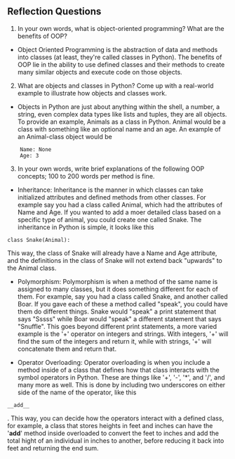 ## Reflection Questions

1.	In your own words, what is object-oriented programming? What are the benefits of OOP?

 - Object Oriented Programming is the abstraction of data and methods into classes (at least, they're called classes in Python). 
 The benefits of OOP lie in the ability to use defined classes and their methods to create many similar objects and execute code on those objects.  

2.	What are objects and classes in Python? Come up with a real-world example to illustrate how objects and classes work.

 - Objects in Python are just about anything within the shell, a number, a string, even complex data types like lists and tuples, they are all objects.
 To provide an example, Animals as a class in Python. Animal would be a class with something like an optional name and an age. An example of an Animal-class object would be 
 ```Animal:
     Name: None
     Age: 3
```

3.	In your own words, write brief explanations of the following OOP concepts; 100 to 200 words per method is fine. 

 - Inheritance: Inheritance is the manner in which classes can take initialized attributes and defined methods from other classes. For example say you had a class called Animal, which had the attributes of Name and Age.
 If you wanted to add a moer detailed class based on a specific type of animal, you could create one called Snake. The inheritance in Python is simple, it looks like this
 ```
 class Snake(Animal):
 ```
 This way, the class of Snake will already have a Name and Age attribute, and the definitions in the class of Snake will not extend back "upwards" to the Animal class.
 
 - Polymorphism: Polymorphism is when a method of the same name is assigned to many classes, but it does something different for each of them. For example, say you had a class called Snake, and another called Boar.
 If you gave each of these a method called "speak", you could have them do different things. Snake would "speak" a print statement that says "Sssss" while Boar would "speak" a different statement that says "Snuffle".
 This goes beyond different print statements, a more varied example is the '+' operator on integers and strings. With integers, '+' will find the sum of the integers and return it, while with strings, '+' will concatenate them and return that.
  
 - Operator Overloading: Operator overloading is when you include a method inside of a class that defines how that class interacts with the symbol operators in Python. These are things like '+', '-', '*', and '/', and many more as well.
 This is done by including two underscores on either side of the name of the operator, like this 
 ```
 __add__
 ```
.
 This way, you can decide how the operators interact with a defined class, for example, a class that stores heights in feet and inches can have the '__add__' method inside overloaded to convert the feet to inches and add the total hight of an individual in inches to another, before reducing it back into feet and returning the end sum.
